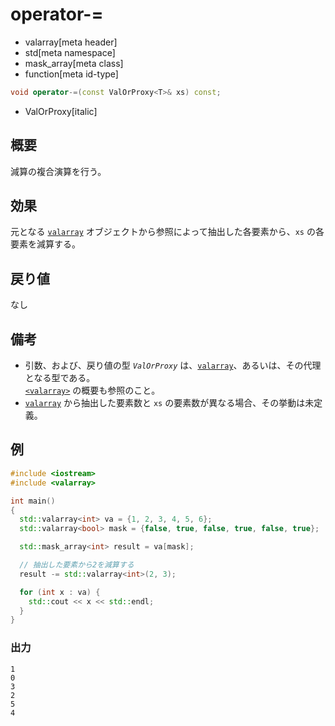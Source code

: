 # operator-=
* valarray[meta header]
* std[meta namespace]
* mask_array[meta class]
* function[meta id-type]

```cpp
void operator-=(const ValOrProxy<T>& xs) const;
```
* ValOrProxy[italic]

## 概要
減算の複合演算を行う。


## 効果
元となる [`valarray`](../valarray.md) オブジェクトから参照によって抽出した各要素から、`xs` の各要素を減算する。


## 戻り値
なし


## 備考
- 引数、および、戻り値の型 *`ValOrProxy`* は、[`valarray`](../valarray.md)、あるいは、その代理となる型である。  
	[`<valarray>`](../../valarray.md) の概要も参照のこと。
- [`valarray`](../valarray.md) から抽出した要素数と `xs` の要素数が異なる場合、その挙動は未定義。



## 例
```cpp example
#include <iostream>
#include <valarray>

int main()
{
  std::valarray<int> va = {1, 2, 3, 4, 5, 6};
  std::valarray<bool> mask = {false, true, false, true, false, true};

  std::mask_array<int> result = va[mask];

  // 抽出した要素から2を減算する
  result -= std::valarray<int>(2, 3);

  for (int x : va) {
    std::cout << x << std::endl;
  }
}
```

### 出力
```
1
0
3
2
5
4
```


